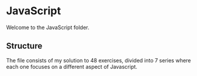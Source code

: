 # JavaScript

Welcome to the JavaScript folder.

## Structure

The file consists of my solution to 48 exercises, divided into 7 series where each one focuses on a different aspect of Javascript.

